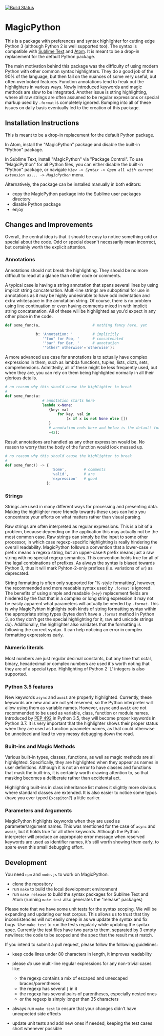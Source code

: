 [![Build Status](https://travis-ci.org/MagicStack/MagicPython.svg?branch=master)](https://travis-ci.org/MagicStack/MagicPython)

# MagicPython

This is a package with preferences and syntax highlighter for cutting edge
Python 3 (although Python 2 is well supported too). The syntax is compatible
with [Sublime Text](http://www.sublimetext.com) and [Atom](http://atom.io).
It is meant to be a drop-in replacement for the default Python package.

The main motivation behind this package was the difficulty of using modern
Python with other common syntax highlighters. They do a good job of the 90% of
the language, but then fail on the nuances of some very useful, but often
overlooked features. Function annotations tend to freak out the highlighters in
various ways. Newly introduced keywords and magic methods are slow to be
integrated. Another issue is string highlighting, where all raw strings are
often assumed to be regular expressions or special markup used by `.format` is
completely ignored. Bumping into all of these issues on daily basis eventually
led to the creation of this package.


## Installation Instructions

This is meant to be a drop-in replacement for the default Python package.

In Atom, install the "MagicPython" package and disable the built-in "Python"
package.

In Sublime Text, install "MagicPython" via "Package Control".  To use
"MagicPython" for all Python files, you can either disable the built-in
"Python" package, or navigate
*`View -> Syntax -> Open all with current extension as... -> MagicPython`*
menu.

Alternatively, the package can be installed manually in both editors:

- copy the MagicPython package into the Sublime user packages directory
- disable Python package
- enjoy


## Changes and Improvements

Overall, the central idea is that it should be easy to notice something odd or
special about the code. Odd or special doesn't necessarily mean incorrect, but
certainly worth the explicit attention.


### Annotations

Annotations should not break the highlighting. They should be no more difficult
to read at a glance than other code or comments.

A typical case is having a string annotation that spans several lines by using
implicit string concatenation. Multi-line strings are suboptimal for use in
annotations as it may be highly undesirable to have odd indentation and extra
whitespace in the annotation string. Of course, there is no problem using line
continuation or even having comments mixed in with implicit string
concatenation. All of these will be highlighted as you'd expect in any other
place in the code.

```python
def some_func(a,                        # nothing fancy here, yet

              b: 'Annotation: '         # implicitly
                 '"foo" for Foo, '      # concatenated
                 '"bar" for Bar, '      # annotation
                 '"other" otherwise'='otherwise'):
```

A more advanced use case for annotations is to actually have complex expressions
in them, such as lambda functions, tuples, lists, dicts, sets, comprehensions.
Admittedly, all of these might be less frequently used, but when they are, you
can rely on them being highlighted normally in all their glorious details.

```python
# no reason why this should cause the highlighter to break
#
def some_func(a:
                 # annotation starts here
                 lambda x=None:
                    {key: val
                        for key, val in
                            (x if x is not None else [])
                    }
                    # annotation ends here and below is the default for 'a'
                    =42):
```

Result annotations are handled as any other expression would be. No reason to
worry that the body of the function would look messed up.

```python
# no reason why this should cause the highlighter to break
#
def some_func() -> {
                     'Some',        # comments
                     'valid',       # are
                     'expression'   # good
                   }:
```


### Strings

Strings are used in many different ways for processing and presenting data.
Making the highlighter more friendly towards these uses can help you concentrate
your efforts on what matters rather than visual parsing.

Raw strings are often interpreted as regular expressions. This is a bit of a
problem, because depending on the application this may actually not be the most
common case. Raw strings can simply be the input to some other processor, in
which case regexp-specific highlighting is really hindering the overall
readability. MagicPython follows a convention that a lower-case `r` prefix means
a regexp string, but an upper-case `R` prefix means just a raw string with no
special regexp semantics. This convention holds true for all of the legal
combinations of prefixes. As always the syntax is biased towards Python 3, thus
it will mark Pyhton-2-only prefixes (i.e. variations of `ur`) as deprecated.

String formatting is often only supported for '%-style formatting', however, the
recommended and more readable syntax used by `.format` is ignored. The benefits
of using simple and readable `{key}` replacement fields are hindered by the fact
that in a complex or long string expression it may not be easily apparent what
parameters will actually be needed by `.format`. This is why MagicPyhton
highlights both kinds of string formatting syntax within the appropriate string
types (bytes don't have a `.format` method in Python 3, so they don't get the
special highlighting for it, raw and unicode strings do). Additionally, the
highlighter also validates that the formatting is following the correct syntax.
It can help noticing an error in complex formatting expressions early.


### Numeric literals

Most numbers are just regular decimal constants, but any time that octal,
binary, hexadecimal or complex numbers are used it's worth noting that they are
of a special type. Highlighting of Python 2 'L' integers is also supported.


### Python 3.5 features

New keywords `async` and `await` are properly highlighted. Currently, these
keywords are new and are not yet reserved, so the Python interpreter will allow
using them as variable names. However, `async` and `await` are not recommended
to be used as variable, class, function or module names. Introduced by
[PEP 492](https://www.python.org/dev/peps/pep-0492/) in Python 3.5, they will
become proper keywords in Python 3.7. It is very important that the highlighter
shows their proper status when they are used as function parameter names, as
that could otherwise be unnoticed and lead to very messy debugging down the
road.


### Built-ins and Magic Methods

Various built-in types, classes, functions, as well as magic methods are all
highlighted. Specifically, they are highlighted when they appear as names in
user definitions. Although it is not an error to have classes and functions that
mask the built-ins, it is certainly worth drawing attention to, so that masking
becomes a deliberate rather than accidental act.

Highlighting built-ins in class inheritance list makes it slightly more obvious
where standard classes are extended. It is also easier to notice some typos
(have you ever typed `Excepiton`?) a little earlier.


### Parameters and Arguments

MagicPython highlights keywords when they are used as parameter/argument names.
This was mentioned for the case of `async` and `await`, but it holds true for
all other keywords. Although the Python interpreter will produce an appropriate
error message when reserved keywords are used as identifier names, it's still
worth showing them early, to spare even this small debugging effort.

## Development

You need `npm` and `node.js` to work on MagicPython.

- clone the repository
- run `make` to build the local development environment
- run `make release` to build the syntax packages for Sublime Text and Atom
  (running `make test` also generates the "release" packages)

Please note that we have some unit tests for the syntax scoping. We will be
expanding and updating our test corpus. This allows us to trust that tiny
inconsistencies will not easily creep in as we update the syntax and fix bugs.
Use `make test` to run the tests regularly while updating the syntax spec.
Currently the test files have two parts to them, separated by 3 empty newlines:
the code to be scoped and the spec that the result must match.

If you intend to submit a pull request, please follow the following guidelines:

- keep code lines under 80 characters in length, it improves readability
- please _do_ use multi-line regular expressions for any non-trivial cases like:

    + the regexp contains a mix of escaped and unescaped braces/parentheses
    + the regexp has several `|` in it
    + the regexp has several pairs of parentheses, especially nested ones
    + or the regexp is simply longer than 35 characters

- always run `make test` to ensure that your changes didn't have unexpected side
  effects
- update unit tests and add new ones if needed, keeping the test cases short
  whenever possible
